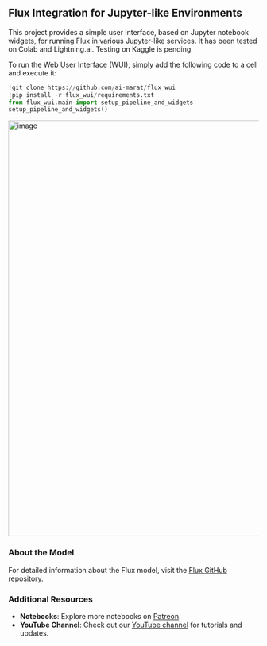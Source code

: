 ## Flux Integration for Jupyter-like Environments

This project provides a simple user interface, based on Jupyter notebook widgets, for running Flux in various Jupyter-like services. It has been tested on Colab and Lightning.ai. Testing on Kaggle is pending.

To run the Web User Interface (WUI), simply add the following code to a cell and execute it:

```python
!git clone https://github.com/ai-marat/flux_wui
!pip install -r flux_wui/requirements.txt
from flux_wui.main import setup_pipeline_and_widgets
setup_pipeline_and_widgets()
```
<img width="837" alt="image" src="https://github.com/user-attachments/assets/e499c72d-ad88-416e-8cf4-43e8492fed98">


### About the Model

For detailed information about the Flux model, visit the [Flux GitHub repository](https://github.com/black-forest-labs/flux).

### Additional Resources

- **Notebooks**: Explore more notebooks on [Patreon](https://www.patreon.com/marat_ai).
- **YouTube Channel**: Check out our [YouTube channel](https://www.youtube.com/@marat_ai) for tutorials and updates.




